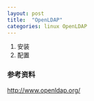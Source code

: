 ```yaml
---
layout: post
title:  "OpenLDAP"
categories: linux OpenLDAP
---
```


1. 安装
2. 配置

### 参考资料
http://www.openldap.org/
